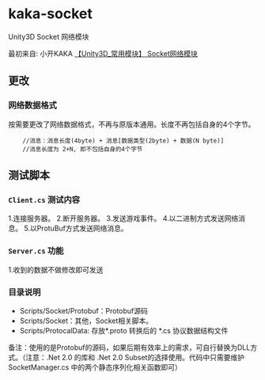 # kaka-socket
Unity3D Socket 网络模块

最初来自: 小开KAKA [【Unity3D_常用模块】 Socket网络模块](https://blog.csdn.net/Claine/article/details/52374546)

## 更改

### 网络数据格式

按需要更改了网络数据格式，不再与原版本通用。长度不再包括自身的4个字节。
```
    //消息：消息长度(4byte) + 消息[数据类型(2byte) + 数据(N byte)]
    //消息长度为 2+N, 即不包括自身的4个字节
```

## 测试脚本

### `Client.cs` 测试内容
1.连接服务器。
2.断开服务器。
3.发送游戏事件。
4.以二进制方式发送网络消息。
5.以ProtuBuf方式发送网络消息。

### `Server.cs` 功能
1.收到的数据不做修改即可发送

### 目录说明
* Scripts/Socket/Protobuf：Protobuf源码
* Scripts/Socket：其他，Socket相关脚本。
* Scripts/ProtocalData: 存放*.proto 转换后的 *.cs 协议数据结构文件

备注：使用的是Protobuf的源码，如果后期有效率上的需求，可自行替换为DLL方式。（注意：.Net 2.0 的库和 .Net 2.0 Subset的选择使用。代码中只需要维护 SocketManager.cs 中的两个静态序列化相关函数即可）
